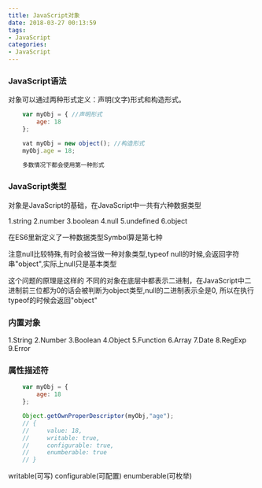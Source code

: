 ```yaml
---
title: JavaScript对象
date: 2018-03-27 00:13:59
tags:
- JavaScript
categories:
- JavaScript
---
```

### JavaScript语法
对象可以通过两种形式定义：声明(文字)形式和构造形式。
```js
    var myObj = { //声明形式
        age: 18
    }; 

    vat myObj = new object(); //构造形式
    myObj.age = 18; 

    多数情况下都会使用第一种形式
```

### JavaScript类型
对象是JavaScript的基础，在JavaScript中一共有六种数据类型

1.string
2.number
3.boolean
4.null
5.undefined
6.object

在ES6里新定义了一种数据类型Symbol算是第七种

注意null比较特殊,有时会被当做一种对象类型,typeof null的时候,会返回字符串"object",实际上null只是基本类型

这个问题的原理是这样的 
不同的对象在底层中都表示二进制，在JavaScript中二进制前三位都为0的话会被判断为object类型,null的二进制表示全是0,
所以在执行typeof的时候会返回"object"

### 内置对象
1.String
2.Number
3.Boolean
4.Object
5.Function
6.Array
7.Date
8.RegExp
9.Error

### 属性描述符
```js
    var myObj = {
        age: 18
    };

    Object.getOwnProperDescriptor(myObj,"age");
    // {
    //     value: 18,
    //     writable: true,
    //     configurable: true,
    //     enumberable: true
    // }
```
writable(可写)  configurable(可配置)  enumberable(可枚举)




